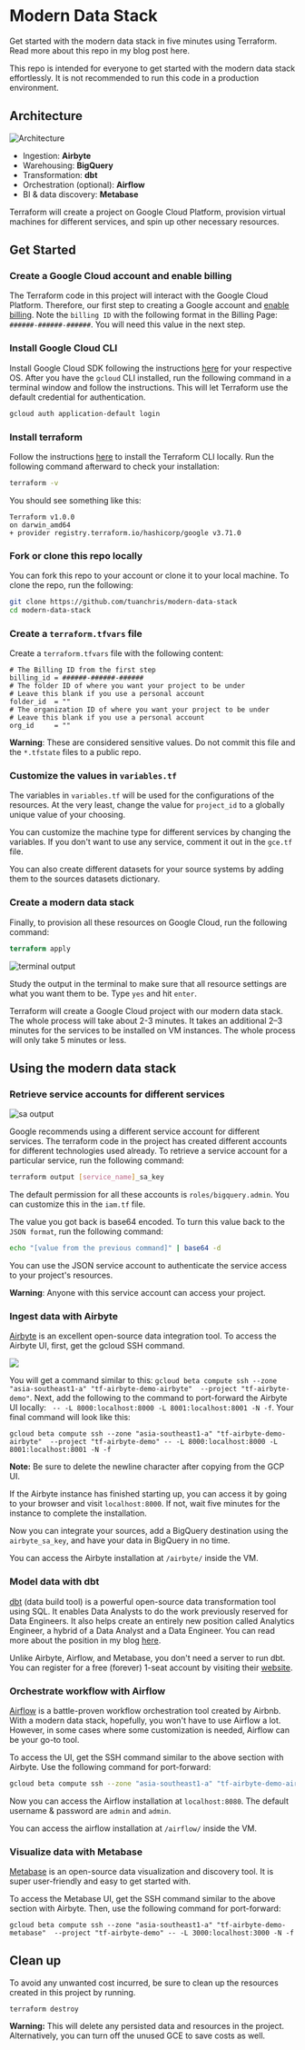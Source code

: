 # Modern Data Stack

Get started with the modern data stack in five minutes using Terraform. Read more about this repo in my blog post here.

This repo is intended for everyone to get started with the modern data stack effortlessly. It is not recommended to run this code in a production environment. 
## Architecture

![Architecture](images/2021-06-13-22-26-22.png)

- Ingestion: **Airbyte**
- Warehousing: **BigQuery**
- Transformation: **dbt**
- Orchestration (optional): **Airflow**
- BI & data discovery: **Metabase**

Terraform will create a project on Google Cloud Platform, provision virtual machines for different services, and spin up other necessary resources. 

## Get Started

### Create a Google Cloud account and enable billing

The Terraform code in this project will interact with the Google Cloud Platform. Therefore, our first step to creating a Google account and [enable billing](https://cloud.google.com/billing/docs/how-to/modify-project). Note the `billing ID` with the following format in the Billing Page: `######-######-######`. You will need this value in the next step. 

### Install Google Cloud CLI 

Install Google Cloud SDK following the instructions [here](https://cloud.google.com/sdk/docs/quickstart) for your respective OS. After you have the `gcloud` CLI installed, run the following command in a terminal window and follow the instructions. This will let Terraform use the default credential for authentication.

```bash
gcloud auth application-default login
```

### Install terraform

Follow the instructions [here](https://learn.hashicorp.com/tutorials/terraform/install-cli) to install the Terraform CLI locally. Run the following command afterward to check your installation: 

```bash 
terraform -v
```

You should see something like this:

```
Terraform v1.0.0
on darwin_amd64
+ provider registry.terraform.io/hashicorp/google v3.71.0
```

### Fork or clone this repo locally 

You can fork this repo to your account or clone it to your local machine. To clone the repo, run the following: 

```bash
git clone https://github.com/tuanchris/modern-data-stack
cd modern-data-stack
```

### Create a `terraform.tfvars` file

Create a `terraform.tfvars` file with the following content:

```
# The Billing ID from the first step
billing_id = ######-######-######
# The folder ID of where you want your project to be under
# Leave this blank if you use a personal account
folder_id  = ""
# The organization ID of where you want your project to be under
# Leave this blank if you use a personal account
org_id     = ""
```

**Warning**: These are considered sensitive values. Do not commit this file and the `*.tfstate` files to a public repo. 

### Customize the values in `variables.tf`

The variables in `variables.tf` will be used for the configurations of the resources. At the very least, change the value for `project_id` to a globally unique value of your choosing. 

You can customize the machine type for different services by changing the variables. If you don't want to use any service, comment it out in the `gce.tf` file. 

You can also create different datasets for your source systems by adding them to the sources datasets dictionary. 

### Create a modern data stack

Finally, to provision all these resources on Google Cloud, run the following command:

```terraform
terraform apply
```

![terminal output](images/2021-06-13-15-04-27.png)

Study the output in the terminal to make sure that all resource settings are what you want them to be. Type `yes` and hit `enter`.

Terraform will create a Google Cloud project with our modern data stack. The whole process will take about 2-3 minutes. It takes an additional 2–3 minutes for the services to be installed on VM instances. The whole process will only take 5 minutes or less.

## Using the modern data stack

### Retrieve service accounts for different services

![sa output](images/2021-06-13-15-02-31.png)

Google recommends using a different service account for different services. The terraform code in the project has created different accounts for different technologies used already. To retrieve a service account for a particular service, run the following command: 

```bash
terraform output [service_name]_sa_key
```

The default permission for all these accounts is `roles/bigquery.admin`. You can customize this in the `iam.tf` file.

The value you got back is base64 encoded. To turn this value back to the `JSON format`, run the following command: 

```bash
echo "[value from the previous command]" | base64 -d
```

You can use the JSON service account to authenticate the service access to your project's resources. 

**Warning**: Anyone with this service account can access your project. 

### Ingest data with Airbyte 

[Airbyte](https://airbyte.io/) is an excellent open-source data integration tool. To access the Airbyte UI, first, get the gcloud SSH command. 

![](images/2021-06-13-15-06-56.png)

You will get a command similar to this: `gcloud beta compute ssh --zone "asia-southeast1-a" "tf-airbyte-demo-airbyte"  --project "tf-airbyte-demo"`. Next, add the following to the command to port-forward the Airbyte UI locally: ` -- -L 8000:localhost:8000 -L 8001:localhost:8001 -N -f`. Your final command will look like this: 

```
gcloud beta compute ssh --zone "asia-southeast1-a" "tf-airbyte-demo-airbyte"  --project "tf-airbyte-demo" -- -L 8000:localhost:8000 -L 8001:localhost:8001 -N -f
```

**Note:** Be sure to delete the newline character after copying from the GCP UI. 

If the Airbyte instance has finished starting up, you can access it by going to your browser and visit `localhost:8000`. If not, wait five minutes for the instance to complete the installation. 

Now you can integrate your sources, add a BigQuery destination using the `airbyte_sa_key`, and have your data in BigQuery in no time. 

You can access the Airbyte installation at `/airbyte/` inside the VM.
### Model data with dbt

[dbt](https://www.getdbt.com) (data build tool) is a powerful open-source data transformation tool using SQL. It enables Data Analysts to do the work previously reserved for Data Engineers. It also helps create an entirely new position called Analytics Engineer, a hybrid of a Data Analyst and a Data Engineer. You can read more about the position in my blog [here](https://tuanchris.medium.com/become-an-analytics-engineer-in-90-days-759659d22ffd). 

Unlike Airbyte, Airflow, and Metabase, you don't need a server to run dbt. You can register for a free (forever) 1-seat account by visiting their [website](https://www.getdbt.com/signup/).
### Orchestrate workflow with Airflow

[Airflow](https://airflow.apache.org/) is a battle-proven workflow orchestration tool created by Airbnb. With a modern data stack, hopefully, you won't have to use Airflow a lot. However, in some cases where some customization is needed, Airflow can be your go-to tool. 

To access the UI, get the SSH command similar to the above section with Airbyte. Use the following command for port-forward: 

```bash
gcloud beta compute ssh --zone "asia-southeast1-a" "tf-airbyte-demo-airflow"  --project "tf-airbyte-demo" -- -L 8080:localhost:8080 -N -f
```

Now you can access the Airflow installation at `localhost:8080`. The default username & password are `admin` and `admin`.

You can access the airflow installation at `/airflow/` inside the VM.
### Visualize data with Metabase

[Metabase](https://www.metabase.com/) is an open-source data visualization and discovery tool. It is super user-friendly and easy to get started with. 

To access the Metabase UI, get the SSH command similar to the above section with Airbyte. Then, use the following command for port-forward: 

```
gcloud beta compute ssh --zone "asia-southeast1-a" "tf-airbyte-demo-metabase"  --project "tf-airbyte-demo" -- -L 3000:localhost:3000 -N -f
```
## Clean up

To avoid any unwanted cost incurred, be sure to clean up the resources created in this project by running.

```
terraform destroy
```

**Warning:** This will delete any persisted data and resources in the project. Alternatively, you can turn off the unused GCE to save costs as well.
